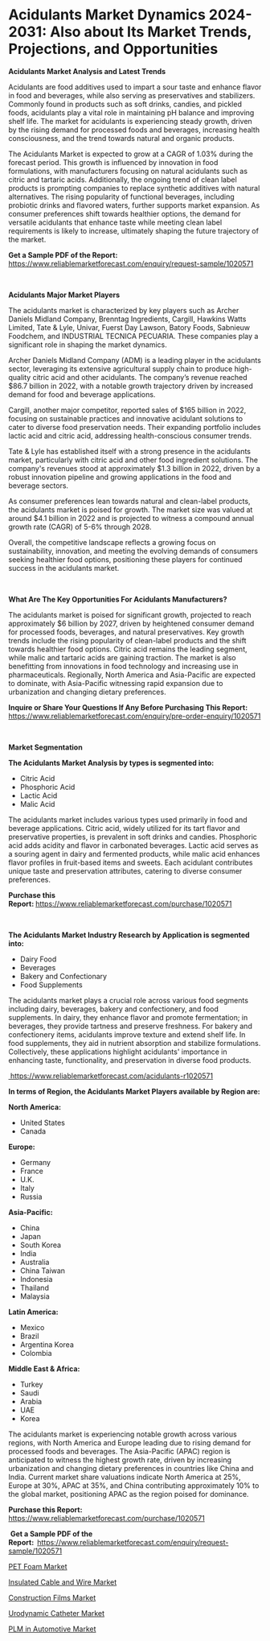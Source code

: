 <p><h1>Acidulants Market Dynamics 2024-2031: Also about Its Market Trends, Projections, and Opportunities</h1></p><p><strong>Acidulants Market Analysis and Latest Trends</strong></p>
<p><p>Acidulants are food additives used to impart a sour taste and enhance flavor in food and beverages, while also serving as preservatives and stabilizers. Commonly found in products such as soft drinks, candies, and pickled foods, acidulants play a vital role in maintaining pH balance and improving shelf life. The market for acidulants is experiencing steady growth, driven by the rising demand for processed foods and beverages, increasing health consciousness, and the trend towards natural and organic products.</p><p>The Acidulants Market is expected to grow at a CAGR of 1.03% during the forecast period. This growth is influenced by innovation in food formulations, with manufacturers focusing on natural acidulants such as citric and tartaric acids. Additionally, the ongoing trend of clean label products is prompting companies to replace synthetic additives with natural alternatives. The rising popularity of functional beverages, including probiotic drinks and flavored waters, further supports market expansion. As consumer preferences shift towards healthier options, the demand for versatile acidulants that enhance taste while meeting clean label requirements is likely to increase, ultimately shaping the future trajectory of the market.</p></p>
<p><strong>Get a Sample PDF of the Report:&nbsp;</strong> <a href="https://www.reliablemarketforecast.com/enquiry/request-sample/1020571?utm_campaign=1140&utm_medium=2&utm_source=Github&utm_content=ia&utm_term=06112024&utm_id=acidulants">https://www.reliablemarketforecast.com/enquiry/request-sample/1020571</a></p>
<p>&nbsp;</p>
<p><strong>Acidulants Major Market Players</strong></p>
<p><p>The acidulants market is characterized by key players such as Archer Daniels Midland Company, Brenntag Ingredients, Cargill, Hawkins Watts Limited, Tate & Lyle, Univar, Fuerst Day Lawson, Batory Foods, Sabnieuw Foodchem, and INDUSTRIAL TECNICA PECUARIA. These companies play a significant role in shaping the market dynamics.</p><p>Archer Daniels Midland Company (ADM) is a leading player in the acidulants sector, leveraging its extensive agricultural supply chain to produce high-quality citric acid and other acidulants. The company’s revenue reached $86.7 billion in 2022, with a notable growth trajectory driven by increased demand for food and beverage applications.</p><p>Cargill, another major competitor, reported sales of $165 billion in 2022, focusing on sustainable practices and innovative acidulant solutions to cater to diverse food preservation needs. Their expanding portfolio includes lactic acid and citric acid, addressing health-conscious consumer trends.</p><p>Tate & Lyle has established itself with a strong presence in the acidulants market, particularly with citric acid and other food ingredient solutions. The company's revenues stood at approximately $1.3 billion in 2022, driven by a robust innovation pipeline and growing applications in the food and beverage sectors.</p><p>As consumer preferences lean towards natural and clean-label products, the acidulants market is poised for growth. The market size was valued at around $4.1 billion in 2022 and is projected to witness a compound annual growth rate (CAGR) of 5-6% through 2028. </p><p>Overall, the competitive landscape reflects a growing focus on sustainability, innovation, and meeting the evolving demands of consumers seeking healthier food options, positioning these players for continued success in the acidulants market.</p></p>
<p>&nbsp;</p>
<p><strong>What Are The Key Opportunities For Acidulants Manufacturers?</strong></p>
<p><p>The acidulants market is poised for significant growth, projected to reach approximately $6 billion by 2027, driven by heightened consumer demand for processed foods, beverages, and natural preservatives. Key growth trends include the rising popularity of clean-label products and the shift towards healthier food options. Citric acid remains the leading segment, while malic and tartaric acids are gaining traction. The market is also benefitting from innovations in food technology and increasing use in pharmaceuticals. Regionally, North America and Asia-Pacific are expected to dominate, with Asia-Pacific witnessing rapid expansion due to urbanization and changing dietary preferences.</p></p>
<p><strong>Inquire or Share Your Questions If Any Before Purchasing This Report:</strong> <a href="https://www.reliablemarketforecast.com/enquiry/pre-order-enquiry/1020571?utm_campaign=1140&utm_medium=2&utm_source=Github&utm_content=ia&utm_term=06112024&utm_id=acidulants">https://www.reliablemarketforecast.com/enquiry/pre-order-enquiry/1020571</a></p>
<p>&nbsp;</p>
<p><strong>Market Segmentation</strong></p>
<p><strong>The Acidulants Market Analysis by types is segmented into:</strong></p>
<p><ul><li>Citric Acid</li><li>Phosphoric Acid</li><li>Lactic Acid</li><li>Malic Acid</li></ul></p>
<p><p>The acidulants market includes various types used primarily in food and beverage applications. Citric acid, widely utilized for its tart flavor and preservative properties, is prevalent in soft drinks and candies. Phosphoric acid adds acidity and flavor in carbonated beverages. Lactic acid serves as a souring agent in dairy and fermented products, while malic acid enhances flavor profiles in fruit-based items and sweets. Each acidulant contributes unique taste and preservation attributes, catering to diverse consumer preferences.</p></p>
<p><strong>Purchase this Report:&nbsp;</strong><a href="https://www.reliablemarketforecast.com/purchase/1020571?utm_campaign=1140&utm_medium=2&utm_source=Github&utm_content=ia&utm_term=06112024&utm_id=acidulants">https://www.reliablemarketforecast.com/purchase/1020571</a></p>
<p>&nbsp;</p>
<p><strong>The Acidulants Market Industry Research by Application is segmented into:</strong></p>
<p><ul><li>Dairy Food</li><li>Beverages</li><li>Bakery and Confectionary</li><li>Food Supplements</li></ul></p>
<p><p>The acidulants market plays a crucial role across various food segments including dairy, beverages, bakery and confectionery, and food supplements. In dairy, they enhance flavor and promote fermentation; in beverages, they provide tartness and preserve freshness. For bakery and confectionery items, acidulants improve texture and extend shelf life. In food supplements, they aid in nutrient absorption and stabilize formulations. Collectively, these applications highlight acidulants' importance in enhancing taste, functionality, and preservation in diverse food products.</p></p>
<p><a href="https://www.reliablemarketforecast.com/acidulants-r1020571?utm_campaign=1140&utm_medium=2&utm_source=Github&utm_content=ia&utm_term=06112024&utm_id=acidulants">&nbsp;https://www.reliablemarketforecast.com/acidulants-r1020571</a></p>
<p><strong>In terms of Region, the Acidulants Market Players available by Region are:</strong></p>
<p>
    <p> <strong> North America: </strong>
        <ul>
            <li>United States</li>
            <li>Canada</li>
        </ul>
        </p> 
    <p> <strong> Europe: </strong>
        <ul>
            <li>Germany</li>
            <li>France</li>
            <li>U.K.</li>
            <li>Italy</li>
            <li>Russia</li>
        </ul>
        </p> 
    <p> <strong> Asia-Pacific: </strong>
        <ul>
            <li>China</li>
            <li>Japan</li>
            <li>South Korea</li>
            <li>India</li>
            <li>Australia</li>
            <li>China Taiwan</li>
            <li>Indonesia</li>
            <li>Thailand</li>
            <li>Malaysia</li>
        </ul>
        </p> 
    <p> <strong> Latin America: </strong>
        <ul>
            <li>Mexico</li>
            <li>Brazil</li>
            <li>Argentina Korea</li>
            <li>Colombia</li>
        </ul>
        </p> 
    <p> <strong> Middle East & Africa: </strong>
        <ul>
            <li>Turkey</li>
            <li>Saudi</li>
            <li>Arabia</li>
            <li>UAE</li>
            <li>Korea</li>
        </ul>
    </p>
    </p>
<p><p>The acidulants market is experiencing notable growth across various regions, with North America and Europe leading due to rising demand for processed foods and beverages. The Asia-Pacific (APAC) region is anticipated to witness the highest growth rate, driven by increasing urbanization and changing dietary preferences in countries like China and India. Current market share valuations indicate North America at 25%, Europe at 30%, APAC at 35%, and China contributing approximately 10% to the global market, positioning APAC as the region poised for dominance.</p></p>
<p><strong>Purchase this Report: </strong><a href="https://www.reliablemarketforecast.com/purchase/1020571?utm_campaign=1140&utm_medium=2&utm_source=Github&utm_content=ia&utm_term=06112024&utm_id=acidulants">https://www.reliablemarketforecast.com/purchase/1020571</a></p>
<p>&nbsp;<strong>Get a Sample PDF of the Report:&nbsp;&nbsp;</strong><a href="https://www.reliablemarketforecast.com/enquiry/request-sample/1020571?utm_campaign=1140&utm_medium=2&utm_source=Github&utm_content=ia&utm_term=06112024&utm_id=acidulants">https://www.reliablemarketforecast.com/enquiry/request-sample/1020571</a></p>
<p><strong></strong></p>
<p><p><a href="https://github.com/deshawnj39lau/Market-Research-Report-List-1/blob/main/pet-foam-market.md?utm_campaign=1140&utm_medium=2&utm_source=Github&utm_content=ia&utm_term=06112024&utm_id=acidulants">PET Foam Market</a></p><p><a href="https://www.linkedin.com/pulse/insulated-cable-wire-market-industry-landscape-growth-z4mle?utm_campaign=1140&utm_medium=2&utm_source=Github&utm_content=ia&utm_term=06112024&utm_id=acidulants">Insulated Cable and Wire Market</a></p><p><a href="https://github.com/b9uxfeyen/Market-Research-Report-List-1/blob/main/construction-films-market.md?utm_campaign=1140&utm_medium=2&utm_source=Github&utm_content=ia&utm_term=06112024&utm_id=acidulants">Construction Films Market</a></p><p><a href="https://issuu.com/reportprime-2/docs/urodynamic-catheter-market-size-203_57bdbf30b5a3b9?utm_campaign=1140&utm_medium=2&utm_source=Github&utm_content=ia&utm_term=06112024&utm_id=acidulants">Urodynamic Catheter Market</a></p><p><a href="https://www.linkedin.com/pulse/plm-automotive-market-research-report-exploring-size-revenue-zuple?utm_campaign=1140&utm_medium=2&utm_source=Github&utm_content=ia&utm_term=06112024&utm_id=acidulants">PLM in Automotive Market</a></p></p>